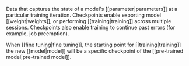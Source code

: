 
Data that captures the state of a model&#39;s [[parameter|parameters]] at a
particular training iteration. Checkpoints enable exporting model
[[weight|weights]], or performing [[training|training]] across
multiple sessions. Checkpoints
also enable training to continue past errors (for example, job preemption).

When [[fine tuning|fine tuning]], the starting point for
[[training|training]] the new [[model|model]] will be a specific
checkpoint of the [[pre-trained model|pre-trained model]].


